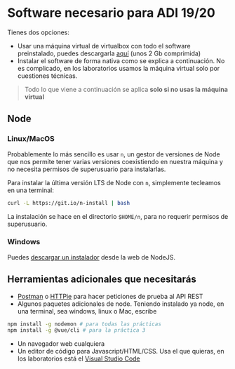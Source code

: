 # Software necesario para ADI 19/20

Tienes dos opciones:

- Usar una máquina virtual de virtualbox con todo el software preinstalado, puedes descargarla [aquí](https://drive.google.com/open?id=1j6UPjdVxaqjSLKKjOCSwwF8KX9Nq400y) (unos 2 Gb comprimida) 
- Instalar el software de forma nativa como se explica a continuación. No es complicado, en los laboratorios usamos la máquina virtual solo por cuestiones técnicas.

> Todo lo que viene a continuación se aplica **solo si no usas la máquina virtual**
 
## Node

### Linux/MacOS

Probablemente lo más sencillo es usar `n`, un gestor de versiones de Node que nos permite tener varias versiones coexistiendo en nuestra máquina y no necesita permisos de superusuario para instalarlas.

Para instalar la última versión LTS de Node con `n`, simplemente tecleamos en una terminal:

```bash
curl -L https://git.io/n-install | bash
```
La instalación se hace en el directorio `$HOME/n`, para no requerir permisos de superusuario.

### Windows

Puedes [descargar un instalador](https://nodejs.org/es/download/) desde la web de NodeJS.

## Herramientas adicionales que necesitarás

- [Postman](https://www.getpostman.com/) o [HTTPie](https://httpie.org/) para hacer peticiones de prueba al API REST
- Algunos paquetes adicionales de node. Teniendo instalado ya node, en una terminal, sea windows, linux o Mac, escribe

```bash
npm install -g nodemon # para todas las prácticas
npm install -g @vue/cli # para la práctica 3
```
- Un navegador web cualquiera
- Un editor de código para Javascript/HTML/CSS. Usa el que quieras, en los laboratorios está el [Visual Studio Code](https://code.visualstudio.com/)